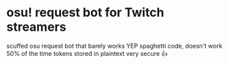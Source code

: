# osu! request bot for Twitch streamers
scuffed osu request bot that barely works YEP
spaghetti code, doesn't work 50% of the time
tokens stored in plaintext very secure 👍
